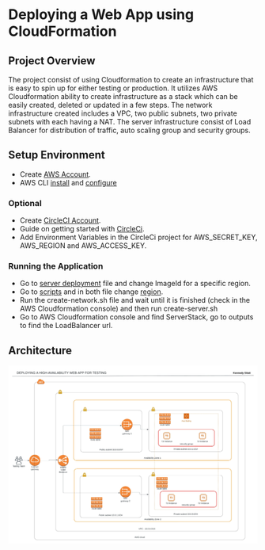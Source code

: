 # Deploying a Web App using CloudFormation

## Project Overview

The project consist of using Cloudformation to create an infrastructure that is easy to spin up for either testing or production. It utilizes AWS Cloudformation ability to create infrastructure as a stack which can be easily created, deleted or updated in a few steps. The network infrastructure created includes a VPC, two public subnets, two private subnets with each having a NAT. The server infrastructure consist of Load Balancer for distribution of traffic, auto scaling group and security groups.

## Setup Environment

* Create [AWS Account](https://aws.amazon.com/free/).
* AWS CLI [install](https://docs.aws.amazon.com/cli/latest/userguide/cli-chap-getting-started.html) and [configure](https://docs.aws.amazon.com/cli/latest/userguide/cli-configure-quickstart.html)

### Optional

* Create [CircleCI Account](https://circleci.com/signup/).
* Guide on getting started with [CircleCi](https://circleci.com/docs/getting-started).
* Add Environment Variables in the CircleCi project for AWS_SECRET_KEY, AWS_REGION and AWS_ACCESS_KEY.

### Running the Application

* Go to [server deployment](cloudformation/server-deployment.yaml) file and change ImageId for a specific region.
* Go to [scripts](scripts/) and in both file change [region](https://docs.aws.amazon.com/AWSEC2/latest/UserGuide/using-regions-availability-zones.html#concepts-available-regions).
* Run the create-network.sh file and wait until it is finished (check in the AWS Cloudformation console) and then run create-server.sh
* Go to AWS Cloudformation console and find ServerStack, go to outputs to find the LoadBalancer url.

## Architecture

![WebApp](ProjectWebApp.jpeg)
